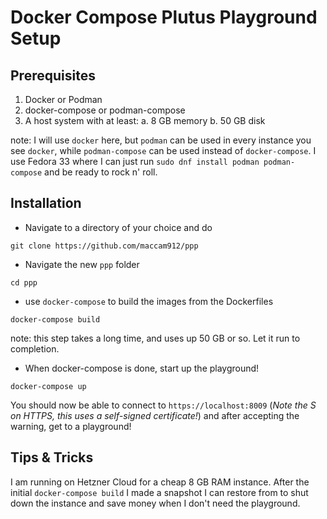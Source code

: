 # Docker Compose Plutus Playground Setup

## Prerequisites

1. Docker or Podman
2. docker-compose or podman-compose
3. A host system with at least:
  a. 8 GB memory
  b. 50 GB disk

note: I will use `docker` here, but `podman` can be used in every instance you see `docker`, while `podman-compose` can be used instead of `docker-compose`.
I use Fedora 33 where I can just run `sudo dnf install podman podman-compose` and be ready to rock n' roll.

## Installation

* Navigate to a directory of your choice and do

```ssh
git clone https://github.com/maccam912/ppp
```

* Navigate the new `ppp` folder

```ssh
cd ppp
```

* use `docker-compose` to build the images from the Dockerfiles

```ssh
docker-compose build
```

note: this step takes a long time, and uses up 50 GB or so. Let it run to completion.

* When docker-compose is done, start up the playground!

```ssh
docker-compose up
```

You should now be able to connect to `https://localhost:8009` (_Note the S on HTTPS, this uses a self-signed certificate!_) and after accepting the warning, get to a playground!


## Tips & Tricks

I am running on Hetzner Cloud for a cheap 8 GB RAM instance. After the initial `docker-compose build` I made a snapshot I can restore from to shut down the instance and save money when I don't need the playground.

